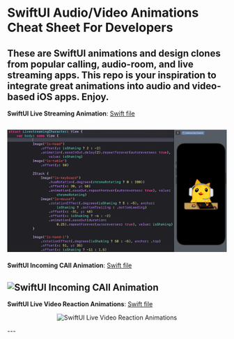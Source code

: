 # SwiftUI Audio/Video Animations Cheat Sheet For Developers

## These are SwiftUI animations and design clones from popular calling, audio-room, and live streaming apps. This repo is your inspiration to integrate great animations into audio and video-based iOS apps. Enjoy.

**SwiftUI Live Streaming Animation**: [Swift file]()

![SwiftUI Live Streaming Animation](https://github.com/GetStream/SwiftUI-open-audio-video-animations/blob/main/imagePreviews/livestreamCharacter.gif)
---

**SwiftUI Incoming CAll Animation**: [Swift file](#)

![SwiftUI Incoming CAll Animation](https://github.com/GetStream/SwiftUICallingAnimationsKit/blob/main/imagePreviews/incomingCall1.gif)
---

**SwiftUI Live Video Reaction Animations**: [Swift file](https://github.com/GetStream/swift-and-swiftui-tutorial-projects/tree/main/AnimatedEmojiReactions)

<p style="text-align:center"><img src="https://github.com/GetStream/swift-and-swiftui-tutorial-projects/blob/main/AnimatedEmojiReactions/emojiReactions1.gif" alt="SwiftUI Live Video Reaction Animations"></p>
---
